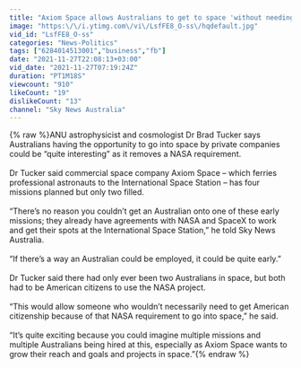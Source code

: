 ```yaml
---
title: "Axiom Space allows Australians to get to space 'without needing American citizenship'"
image: "https:\/\/i.ytimg.com\/vi\/LsfFE8_O-ss\/hqdefault.jpg"
vid_id: "LsfFE8_O-ss"
categories: "News-Politics"
tags: ["6284014513001","business","fb"]
date: "2021-11-27T22:08:13+03:00"
vid_date: "2021-11-27T07:19:24Z"
duration: "PT1M18S"
viewcount: "910"
likeCount: "19"
dislikeCount: "13"
channel: "Sky News Australia"
---
```

{% raw %}ANU astrophysicist and cosmologist Dr Brad Tucker says Australians having the opportunity to go into space by private companies could be “quite interesting” as it removes a NASA requirement. <br />  <br />Dr Tucker said commercial space company Axiom Space – which ferries professional astronauts to the International Space Station – has four missions planned but only two filled.  <br />  <br />“There’s no reason you couldn’t get an Australian onto one of these early missions; they already have agreements with NASA and SpaceX to work and get their spots at the International Space Station,” he told Sky News Australia. <br />  <br />“If there’s a way an Australian could be employed, it could be quite early.” <br />  <br />Dr Tucker said there had only ever been two Australians in space, but both had to be American citizens to use the NASA project. <br />  <br />“This would allow someone who wouldn’t necessarily need to get American citizenship because of that NASA requirement to go into space,” he said. <br />  <br />“It’s quite exciting because you could imagine multiple missions and multiple Australians being hired at this, especially as Axiom Space wants to grow their reach and goals and projects in space.”{% endraw %}
